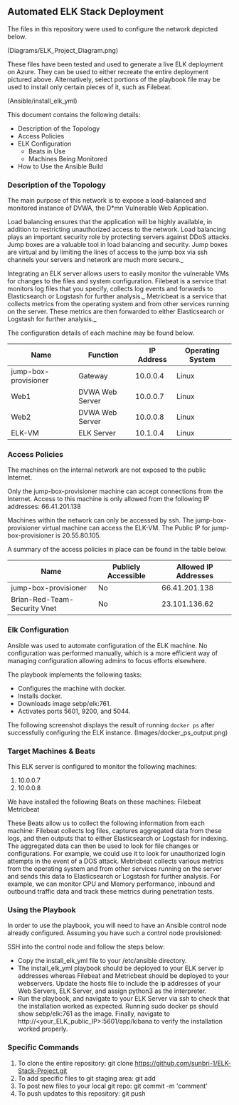## Automated ELK Stack Deployment

The files in this repository were used to configure the network depicted below.

(Diagrams/ELK_Project_Diagram.png)

These files have been tested and used to generate a live ELK deployment on Azure. They can be used to either recreate the entire deployment pictured above. Alternatively, select portions of the playbook file may be used to install only certain pieces of it, such as Filebeat.

(Ansible/install_elk_yml)

This document contains the following details:
- Description of the Topology
- Access Policies
- ELK Configuration
  - Beats in Use
  - Machines Being Monitored
- How to Use the Ansible Build


### Description of the Topology

The main purpose of this network is to expose a load-balanced and monitored instance of DVWA, the D*mn Vulnerable Web Application.

Load balancing ensures that the application will be highly available, in addition to restricting unauthorized access to the network.
Load balancing plays an important security role by protecting servers against DDoS attacks.  Jump boxes are a valuable tool in load balancing and security. Jump boxes are virtual and by limiting the lines of access to the jump box via ssh channels your servers and network are much more secure._

Integrating an ELK server allows users to easily monitor the vulnerable VMs for changes to the files and system configuration.
Filebeat is a service that monitors log files that you specify, collects log events and forwards to Elasticsearch or Logstash for further analysis._
Metricbeat is a service that collects metrics from the operating system and from other services running on the server. These metrics are then forwarded to either Elasticsearch or Logstash for further analysis._

The configuration details of each machine may be found below.


| Name     | Function   | IP Address   | Operating System   |
|----------|------------|--------------|--------------------|
| jump-box-provisioner | Gateway | 10.0.0.4 | Linux   |
| Web1     | DVWA Web Server | 10.0.0.7 | Linux       |
| Web2     | DVWA Web Server | 10.0.0.8 | Linux       |
| ELK-VM   | ELK Server      | 10.1.0.4 | Linux       |

### Access Policies

The machines on the internal network are not exposed to the public Internet. 

Only the jump-box-provisioner machine can accept connections from the Internet. Access to this machine is only allowed from the following IP addresses:
66.41.201.138  

Machines within the network can only be accessed by ssh.
The jump-box-provisioner virtual machine can access the ELK-VM. The Public IP for jump-box-provisioner is 20.55.80.105.

A summary of the access policies in place can be found in the table below.

| Name     | Publicly Accessible   | Allowed IP Addresses  |
|----------|-----------------------|-----------------------|
| jump-box-provisioner | No | 66.41.201.138 |
| Brian-Red-Team-Security Vnet | No | 23.101.136.62 |

### Elk Configuration

Ansible was used to automate configuration of the ELK machine. No configuration was performed manually, which is a more efficient way of managing configuration allowing admins to focus efforts elsewhere.

The playbook implements the following tasks:
- Configures the machine with docker.
- Installs docker.
- Downloads image sebp/elk:761.
- Activates ports 5601, 9200, and 5044.

The following screenshot displays the result of running `docker ps` after successfully configuring the ELK instance.
(Images/docker_ps_output.png)

### Target Machines & Beats
This ELK server is configured to monitor the following machines:
1. 10.0.0.7
2. 10.0.0.8

We have installed the following Beats on these machines:
Filebeat
Metricbeat

These Beats allow us to collect the following information from each machine:
Filebeat collects log files, captures aggregated data from these logs, and then outputs that to either Elasticsearch or Logstash for indexing. The aggregated data can then be used to look for file changes or configurations. For example, we could use it to look for unauthorized login attempts in the event of a DOS attack.
Metricbeat collects various metrics from the operating system and from other services running on the server and sends this data to Elasticsearch or Logstash for further analysis. For example, we can monitor CPU and Memory performance, inbound and outbound traffic data and track these metrics during penetration tests.

### Using the Playbook
In order to use the playbook, you will need to have an Ansible control node already configured. Assuming you have such a control node provisioned:

SSH into the control node and follow the steps below:
- Copy the install_elk_yml file to your /etc/ansible directory.
- The install_elk_yml playbook should be deployed to your ELK server ip addresses whereas Filebeat and Metricbeat should be deployed to your webservers. Update the hosts file to include the ip addresses of your Web Servers, ELK Server, and assign python3 as the interpreter.
- Run the playbook, and navigate to your ELK Server via ssh to check that the installation worked as expected. Running sudo docker ps should show sebp/elk:761 as the image. Finally, navigate to http://<your_ELK_public_IP>:5601/app/kibana to verify the installation worked properly.

### Specific Commands
1. To clone the entire repository: git clone https://github.com/sunbri-1/ELK-Stack-Project.git
2. To add specific files to git staging area: git add <filename>
3. To post new files to your local git repo: git commit -m 'comment'
4. To push updates to this repository: git push
